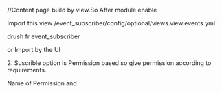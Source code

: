 //Content page build by view.So After module enable

Import this view <Drupal>/event_subscriber/config/optional/views.view.events.yml

drush fr event_subscriber


or Import by the UI


2: Suscrible option is Permission based so give permission according to requirements.

Name of Permission <Flag Event Suscrible> and <Unflag Event Suscrible>
